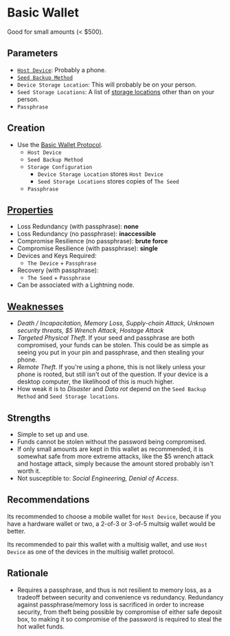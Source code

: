 # Basic Wallet

Good for small amounts (< $500).

## Parameters

* [`Host Device`](../walletHostDevices): Probably a phone.
* [`Seed Backup Method`](../backupMethods)
* `Device Storage Location`: This will probably be on your person.
* `Seed Storage Locations`: A list of [storage locations](../storageLocations) other than on your person.
* `Passphrase`

## Creation

* Use the [Basic Wallet Protocol](Basic-Wallet-Protocol.md).
  * `Host Device`
  * `Seed Backup Method`
  * `Storage Configuration`
    * `Device Storage Location` stores `Host Device`
    * `Seed Storage Locations` stores copies of `The Seed`
  * `Passphrase`

## [Properties](../misc/propertiesKey.md)

* Loss Redundancy (with passphrase): **none**
* Loss Redundancy (no passphrase): **inaccessible**
* Compromise Resilience (no passphrase): **brute force**
* Compromise Resilience (with passphrase): **single**
* Devices and Keys Required:
  * `The Device` + `Passphrase`
* Recovery (with passphrase):
  * `The Seed` + `Passphrase`
* Can be associated with a Lightning node.

## [Weaknesses](../misc/risks.md#attacks)

* *Death / Incapacitation, Memory Loss, Supply-chain Attack, Unknown security threats, $5 Wrench Attack, Hostage Attack*
* *Targeted Physical Theft*. If your seed and passphrase are both compromised, your funds can be stolen. This could be as simple as seeing you put in your pin and passphrase, and then stealing your phone. 
* *Remote Theft*. If you're using a phone, this is not likely unless your phone is rooted, but still isn't out of the question. If your device is a desktop computer, the likelihood of this is much higher.
* How weak it is to *Disaster* and *Data rot* depend on the `Seed Backup Method` and `Seed Storage locations`.

## Strengths

* Simple to set up and use.
* Funds cannot be stolen without the password being compromised.
* If only small amounts are kept in this wallet as recommended, it is somewhat safe from more extreme attacks, like the $5 wrench attack and hostage attack, simply because the amount stored probably isn't worth it.
* Not susceptible to: *Social Engineering, Denial of Access*.

## Recommendations

Its recommended to choose a mobile wallet for `Host Device`, because if you have a hardware wallet or two, a 2-of-3 or 3-of-5 multsig wallet would be better.

Its recommended to pair this wallet with a multisig wallet, and use `Host Device` as one of the devices in the multisig wallet protocol.

## Rationale

* Requires a passphrase, and thus is not resilient to memory loss, as a tradeoff between security and convenience vs redundancy. Redundancy against passphrase/memory loss is sacrificed in order to increase security, from theft being possible by compromise of either safe deposit box, to making it so compromise of the password is required to steal the hot wallet funds.

